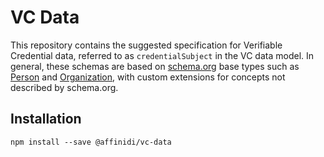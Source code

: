 # VC Data

This repository contains the suggested specification for Verifiable Credential data, referred to as `credentialSubject` in the VC data model. In general, these schemas are based on [schema.org](https://schema.org) base types such as [Person](https://schema.org/Person) and [Organization](https://schema.org/Organization), with custom extensions for concepts not described by schema.org.

## Installation

```
npm install --save @affinidi/vc-data
```
